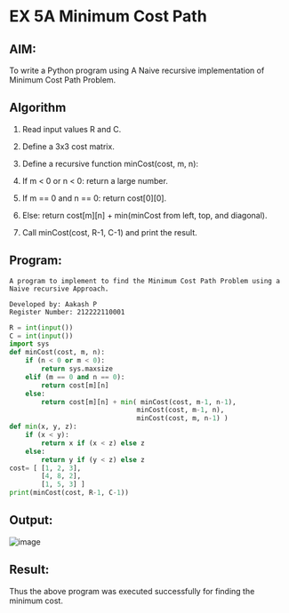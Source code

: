 
# EX 5A Minimum Cost Path

## AIM:

To write a Python program using A Naive recursive implementation of Minimum Cost Path Problem.

## Algorithm

1. Read input values R and C.

2. Define a 3x3 cost matrix.

3. Define a recursive function minCost(cost, m, n):

4. If m < 0 or n < 0: return a large number.

5. If m == 0 and n == 0: return cost[0][0].

6. Else: return cost[m][n] + min(minCost from left, top, and diagonal).

7. Call minCost(cost, R-1, C-1) and print the result.

## Program:
```
A program to implement to find the Minimum Cost Path Problem using a  Naive recursive Approach.

Developed by: Aakash P
Register Number: 212222110001
```
```python
R = int(input())
C = int(input())
import sys
def minCost(cost, m, n):
    if (n < 0 or m < 0):
        return sys.maxsize
    elif (m == 0 and n == 0):
        return cost[m][n]
    else:
        return cost[m][n] + min( minCost(cost, m-1, n-1),
                                minCost(cost, m-1, n),
                                minCost(cost, m, n-1) )
def min(x, y, z):
    if (x < y):
        return x if (x < z) else z
    else:
        return y if (y < z) else z
cost= [ [1, 2, 3],
        [4, 8, 2],
        [1, 5, 3] ]
print(minCost(cost, R-1, C-1))
```

## Output:

![image](https://github.com/user-attachments/assets/f214044e-59d6-43be-a5de-c82aba17c39a)


## Result:
Thus the above program was executed successfully for finding the minimum cost.
